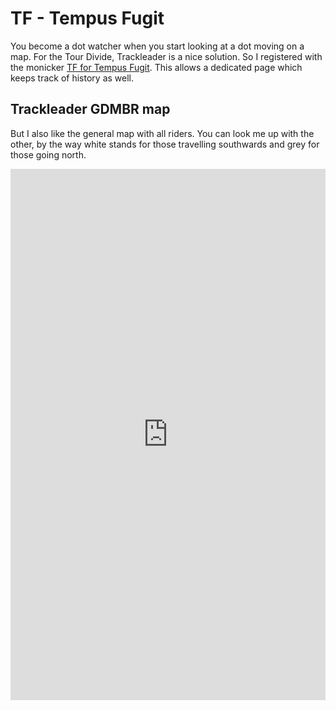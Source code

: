 # TF - Tempus Fugit

You become a dot watcher when you start looking at a dot moving on a map. For the Tour Divide, Trackleader is a nice solution. So I registered with the monicker [TF for Tempus Fugit](https://trackleaders.com/dividei.php?name=Tempus_Fugit). This allows a dedicated page which keeps track of history as well.

## Trackleader GDMBR map

But I also like the general map with all riders. You can look me up with the other, by the way white stands for those travelling southwards and grey for those going north.

<iframe src="https://trackleaders.com/dividef.php" frameborder="0" width="100%" height="850" allowfullscreen></iframe>

